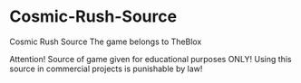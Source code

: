 # Cosmic-Rush-Source
Cosmic Rush Source
The game belongs to TheBlox

Attention! Source of game given for educational purposes ONLY! Using this source in commercial projects is punishable by law!
